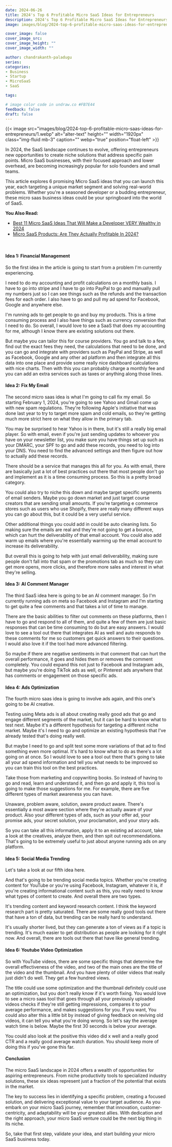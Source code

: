 ```yaml
---
date: 2024-06-26
title: 2024's Top 6 Profitable Micro SaaS Ideas for Entrepreneurs
description: 2024's Top 6 Profitable Micro SaaS Ideas for Entrepreneurs.
image: images/blog/2024-top-6-profitable-micro-saas-ideas-for-entrepreneurs/1.webp

cover_image: false
cover_image_src: 
cover_image_height: ""
cover_image_width: ""

author: chandrakanth-paladugu
series: 
categories:
- Business
- Startup
- MicroSaaS
- SaaS

tags:

# image color code in undraw.co #FB7E44 
feedback: false
draft: false
---
```


{{< image src="images/blog/2024-top-6-profitable-micro-saas-ideas-for-entrepreneurs/1.webp" alt="alter-text" height="" width="1920px" class="img-fluid mb-3" caption="" webp="true" position="float-left" >}}


In 2024, the SaaS landscape continues to evolve, offering entrepreneurs new opportunities to create niche solutions that address specific pain points. Micro SaaS businesses, with their focused approach and lower overhead, are becoming increasingly popular for solo founders and small teams. 

This article explores 6 promising Micro SaaS ideas that you can launch this year, each targeting a unique market segment and solving real-world problems. Whether you're a seasoned developer or a budding entrepreneur, these micro saas business ideas could be your springboard into the world of SaaS.

**You Also Read:**

- [Best 11 Micro SaaS Ideas That Will Make a Developer VERY Wealthy in 2024](https://lindane.co/blog/11_micro_saas_ideas_that_will_make_a_developer_very_wealthy_in_2024/)
- [Micro SaaS Products: Are They Actually Profitable In 2024?](https://lindane.co/blog/micro-saas-products-are-they-actually-profitable-in-2024/)

<br>

#### Idea 1: Financial Management

So the first idea in the article is going to start from a problem I'm currently experiencing. 

I need to do my accounting and profit calculations on a monthly basis. I have to go into stripe and I have to go into PayPal to go and manually pull my numbers just so I can see things such as the refunds and the transaction fees for each order. I also have to go and pull my ad spend for Facebook, Google and anywhere else.

I'm running ads to get people to go and buy my products. This is a time consuming process and I also have things such as currency conversion that I need to do. So overall, I would love to see a SaaS that does my accounting for me, although I know there are existing solutions out there.

But maybe you can tailor this for course providers. You go and talk to a few, find out the exact fees they need, the calculations that need to be done, and you can go and integrate with providers such as PayPal and Stripe, as well as Facebook, Google and any other ad platform and then integrate all this data into one place and provide some really nice dashboard calculations with nice charts. Then with this you can probably charge a monthly fee and you can add an extra services such as taxes or anything along those lines.

#### Idea 2: Fix My Email

The second micro saas idea is what I'm going to call fix my email. So starting February 1, 2024, you're going to see Yahoo and Gmail come up with new spam regulations. They're following Apple's initiative that was done last year to try to target more spam and cold emails, so they're getting much more strict here on what they allow in the primary tab.

You may be surprised to hear Yahoo is in there, but it's still a really big email player. So with email, even if you're just sending updates to whoever you have on your newsletter list, you make sure you have things set up such as your DMARC, your SPF to go and add these records, you need to log into your DNS. You need to find the advanced settings and then figure out how to actually add these records.

There should be a service that manages this all for you. As with email, there are basically just a lot of best practices out there that most people don't go and implement as it is a time consuming process. So this is a pretty broad category.

You could also try to niche this down and maybe target specific segments of email senders. Maybe you go down market and just target course creators that are sending small amounts. If you're targeting e commerce stores such as users who use Shopify, there are really many different ways you can go about this, but it could be a very useful service.

Other additional things you could add in could be auto cleaning lists. So making sure the emails are real and they're not going to get a bounce, which can hurt the deliverability of that email account. You could also add warm up emails where you're essentially warming up the email account to increase its deliverability.

But overall this is going to help with just email deliverability, making sure people don't fall into that spam or the promotions tab as much so they can get more opens, more clicks, and therefore more sales and interest in what they're selling. 

#### Idea 3: AI Comment Manager

The third SaaS idea here is going to be an AI comment manager. So I'm currently running ads on meta so Facebook and Instagram and I'm starting to get quite a few comments and that takes a lot of time to manage.

There are the basic abilities to filter out comments on these platforms, then I have to go and respond to all of them, and quite a few of them are just basic responses that can be time consuming to do but are easy answers. I would love to see a tool out there that integrates AI as well and auto responds to these comments for me so customers get quick answers to their questions. I would also love it if the tool had more advanced filtering.

So maybe if there are negative sentiments in that comment that can hurt the overall performance, it goes and hides them or removes the comment completely. You could expand this not just to Facebook and Instagram ads, but maybe you're doing TikTok ads as well, or Pinterest ads anywhere that has comments or engagement on those specific ads. 

#### Idea 4: Ads Optimization

The fourth micro saas idea is going to involve ads again, and this one's going to be AI creative.

Testing using Meta ads is all about creating really good ads that go and engage different segments of the market, but it can be hard to know what to test next. Maybe it's a different hypothesis for targeting a different niche market. Maybe it's I need to go and optimize an existing hypothesis that I've already tested that's doing really well.

But maybe I need to go and split test some more variations of that ad to find something even more optimal. It's hard to know what to do as there's a lot going on at once. So I would love to see a tool out there that's going to take all your ad spend information and tell you what needs to be improved so you can train this tool on the best practices.

Take those from marketing and copywriting books. So instead of having to go and read, learn and understand it, and then go and apply it, this tool is going to make those suggestions for me. For example, there are five different types of market awareness you can have.

Unaware, problem aware, solution, aware product aware. There's essentially a most aware section where they're actually aware of your product. 
Also your different types of ads, such as your offer ad, your promise ads, your secret solution, your proclamation, and your story ads.

So you can take all this information, apply it to an existing ad account, take a look at the creatives, analyze them, and then spit out recommendations. That's going to be extremely useful to just about anyone running ads on any platform. 

#### Idea 5: Social Media Trending

Let's take a look at our fifth idea here.

And that's going to be trending social media topics. Whether you're creating content for YouTube or you're using Facebook, Instagram, whatever it is, if you're creating informational content such as this, you really need to know what types of content to create. And overall there are two types.

It's trending content and keyword research content. I think the keyword research part is pretty saturated. There are some really good tools out there that have a ton of data, but trending can be really hard to understand.

It's usually shorter lived, but they can generate a ton of views as if a topic is trending. It's much easier to get distribution as people are looking for it right now. And overall, there are tools out there that have like general trending.

#### Idea 6: Youtube Video Optimization

So with YouTube videos, there are some specific things that determine the overall effectiveness of the video, and two of the main ones are the title of the video and the thumbnail. And you have plenty of older videos that really just didn't do well. They get a few hundred views.

The title could use some optimization and the thumbnail definitely could use an optimization, but you don't really know if it's worth fixing. You would love to see a micro saas tool that goes through all your previously uploaded videos checks if they're still getting impressions, compares it to your average performance, and makes suggestions for you. If you want, You could also alter this a little bit by instead of giving feedback on reviving old videos, it can tell you what you're doing wrong. So let's say the average watch time is below. Maybe the first 30 seconds is below your average.

You could also look at the positive this video did x well and a really good CTR and a really good average watch duration. You should keep more of doing this if you've gone this far.

#### Conclusion

The micro SaaS landscape in 2024 offers a wealth of opportunities for aspiring entrepreneurs. From niche productivity tools to specialized industry solutions, these six ideas represent just a fraction of the potential that exists in the market. 

The key to success lies in identifying a specific problem, creating a focused solution, and delivering exceptional value to your target audience. As you embark on your micro SaaS journey, remember that innovation, customer-centricity, and adaptability will be your greatest allies. With dedication and the right approach, your micro SaaS venture could be the next big thing in its niche. 

So, take that first step, validate your idea, and start building your micro SaaS business today.
